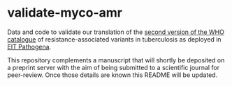 # validate-myco-amr
Data and code to validate our translation of the [second version of the WHO catalogue](https://www.who.int/publications/i/item/9789240082410) of resistance-associated variants in tuberculosis as deployed in [EIT Pathogena](https://www.eit-pathogena.com). 

This repository complements a manuscript that will shortly be deposited on a preprint server with the aim of being submitted to a scientific journal for peer-review. Once those details are known this README will be updated.
